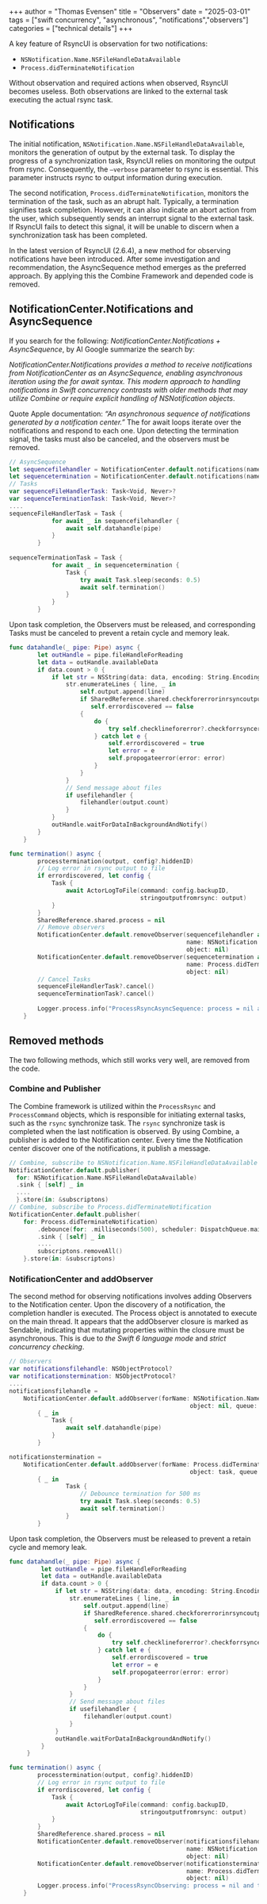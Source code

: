 +++
author = "Thomas Evensen"
title = "Observers"
date = "2025-03-01"
tags = ["swift concurrency", "asynchronous", "notifications","observers"]
categories = ["technical details"]
+++

A key feature of RsyncUI is observation for two notifications:

- `NSNotification.Name.NSFileHandleDataAvailable`
- `Process.didTerminateNotification`

Without observation and required actions when observed, RsyncUI becomes useless. Both observations are linked to the external task executing the actual rsync task.

## Notifications

The initial notification, `NSNotification.Name.NSFileHandleDataAvailable`, monitors the generation of output by the external task. To display the progress of a synchronization task, RsyncUI relies on monitoring the output from rsync. Consequently, the `—verbose` parameter to rsync is essential. This parameter instructs rsync to output information during execution.

The second notification, `Process.didTerminateNotification`, monitors the termination of the task, such as an abrupt halt. Typically, a termination signifies task completion. However, it can also indicate an abort action from the user, which subsequently sends an interrupt signal to the external task. If RsyncUI fails to detect this signal, it will be unable to discern when a synchronization task has been completed.

In the latest version of RsyncUI (2.6.4), a new method for observing notifications have been introduced. After some investigation and recommendation, the AsyncSequence method emerges as the preferred approach. By applying this the Combine Framework and depended code is removed.

## NotificationCenter.Notifications and AsyncSequence

If you search for the following: *NotificationCenter.Notifications + AsyncSequence*, by AI Google summarize the search by:

*NotificationCenter.Notifications provides a method to receive notifications from NotificationCenter as an AsyncSequence, enabling asynchronous iteration using the for await syntax. This modern approach to handling notifications in Swift concurrency contrasts with older methods that may utilize Combine or require explicit handling of NSNotification objects*.

Quote Apple documentation: *“An asynchronous sequence of notifications generated by a notification center.”* The for await loops iterate over the notifications and respond to each one. Upon detecting the termination signal, the tasks must also be canceled, and the observers must be removed. 

```swift
// AsyncSequence
let sequencefilehandler = NotificationCenter.default.notifications(named: NSNotification.Name.NSFileHandleDataAvailable, object: nil)
let sequencetermination = NotificationCenter.default.notifications(named: Process.didTerminateNotification, object: nil)
// Tasks
var sequenceFileHandlerTask: Task<Void, Never>?
var sequenceTerminationTask: Task<Void, Never>?
....
sequenceFileHandlerTask = Task {
            for await _ in sequencefilehandler {
                await self.datahandle(pipe)
            }
        }
        
sequenceTerminationTask = Task {
            for await _ in sequencetermination {
                Task {
                    try await Task.sleep(seconds: 0.5)
                    await self.termination()
                }
            }
        }
```

Upon task completion, the Observers must be released, and corresponding Tasks must be canceled to prevent a retain cycle and memory leak.

```swift
func datahandle(_ pipe: Pipe) async {
        let outHandle = pipe.fileHandleForReading
        let data = outHandle.availableData
        if data.count > 0 {
            if let str = NSString(data: data, encoding: String.Encoding.utf8.rawValue) {
                str.enumerateLines { line, _ in
                    self.output.append(line)
                    if SharedReference.shared.checkforerrorinrsyncoutput,
                       self.errordiscovered == false
                    {
                        do {
                            try self.checklineforerror?.checkforrsyncerror(line)
                        } catch let e {
                            self.errordiscovered = true
                            let error = e
                            self.propogateerror(error: error)
                        }
                    }
                }
                // Send message about files
                if usefilehandler {
                    filehandler(output.count)
                }
            }
            outHandle.waitForDataInBackgroundAndNotify()
        }
    }

func termination() async {
        processtermination(output, config?.hiddenID)
        // Log error in rsync output to file
        if errordiscovered, let config {
            Task {
                await ActorLogToFile(command: config.backupID,
                                     stringoutputfromrsync: output)
            }
        }
        SharedReference.shared.process = nil
        // Remove observers
        NotificationCenter.default.removeObserver(sequencefilehandler as Any,
                                                  name: NSNotification.Name.NSFileHandleDataAvailable,
                                                  object: nil)
        NotificationCenter.default.removeObserver(sequencetermination as Any,
                                                  name: Process.didTerminateNotification,
                                                  object: nil)
        // Cancel Tasks
        sequenceFileHandlerTask?.cancel()
        sequenceTerminationTask?.cancel()
        
        Logger.process.info("ProcessRsyncAsyncSequence: process = nil and termination discovered")
    }
```

## Removed methods

The two following methods, which still works very well, are removed from the code.

### Combine and Publisher

The Combine framework is utilized within the `ProcessRsync` and `ProcessCommand` objects, which is responsible for initiating external tasks, such as the `rsync` synchronize task. The `rsync` synchronize task is completed when the last notification is observed. By using Combine, a publisher is added to the Notification center. Every time the Notification center discover one of the notifications, it publish a message. 

```swift
// Combine, subscribe to NSNotification.Name.NSFileHandleDataAvailable
NotificationCenter.default.publisher(
  for: NSNotification.Name.NSFileHandleDataAvailable)
  .sink { [self] _ in
  ....
  }.store(in: &subscriptons)
// Combine, subscribe to Process.didTerminateNotification
NotificationCenter.default.publisher(
    for: Process.didTerminateNotification)
        .debounce(for: .milliseconds(500), scheduler: DispatchQueue.main)
        .sink { [self] _ in
        ....
        subscriptons.removeAll()
    }.store(in: &subscriptons)
```

### NotificationCenter and addObserver

The second method for observing notifications involves adding Observers to the Notification center. Upon the discovery of a notification, the completion handler is executed. The Process object is annotated to execute on the main thread. It appears that the addObserver closure is marked as Sendable, indicating that mutating properties within the closure must be asynchronous. This is due to *the Swift 6 language mode* and *strict concurrency checking*.

```swift
// Observers
var notificationsfilehandle: NSObjectProtocol?
var notificationstermination: NSObjectProtocol?
....
notificationsfilehandle =
    NotificationCenter.default.addObserver(forName: NSNotification.Name.NSFileHandleDataAvailable,
                                                   object: nil, queue: nil)
        { _ in
            Task {
                await self.datahandle(pipe)
            }
        }

notificationstermination =
    NotificationCenter.default.addObserver(forName: Process.didTerminateNotification,
                                                   object: task, queue: nil)
        { _ in
                Task {
                    // Debounce termination for 500 ms
                    try await Task.sleep(seconds: 0.5)
                    await self.termination()
                }
        }
```

Upon task completion, the Observers must be released to prevent a retain cycle and memory leak.

```swift
func datahandle(_ pipe: Pipe) async {
         let outHandle = pipe.fileHandleForReading
         let data = outHandle.availableData
         if data.count > 0 {
             if let str = NSString(data: data, encoding: String.Encoding.utf8.rawValue) {
                 str.enumerateLines { line, _ in
                     self.output.append(line)
                     if SharedReference.shared.checkforerrorinrsyncoutput,
                        self.errordiscovered == false
                     {
                         do {
                             try self.checklineforerror?.checkforrsyncerror(line)
                         } catch let e {
                             self.errordiscovered = true
                             let error = e
                             self.propogateerror(error: error)
                         }
                     }
                 }
                 // Send message about files
                 if usefilehandler {
                     filehandler(output.count)
                 }
             }
             outHandle.waitForDataInBackgroundAndNotify()
         }
     }

func termination() async {
        processtermination(output, config?.hiddenID)
        // Log error in rsync output to file
        if errordiscovered, let config {
            Task {
                await ActorLogToFile(command: config.backupID,
                                     stringoutputfromrsync: output)
            }
        }
        SharedReference.shared.process = nil
        NotificationCenter.default.removeObserver(notificationsfilehandle as Any,
                                                  name: NSNotification.Name.NSFileHandleDataAvailable,
                                                  object: nil)
        NotificationCenter.default.removeObserver(notificationstermination as Any,
                                                  name: Process.didTerminateNotification,
                                                  object: nil)
        Logger.process.info("ProcessRsyncObserving: process = nil and termination discovered")
    }
```

